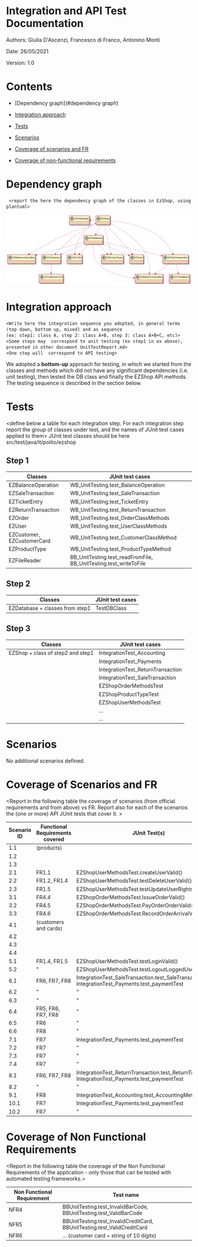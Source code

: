 # Integration and API Test Documentation

Authors: Giulia D'Ascenzi, Francesco di Franco, Antonino Monti

Date: 26/05/2021

Version: 1.0

# Contents

- [Dependency graph](#dependency graph)

- [Integration approach](#integration)

- [Tests](#tests)

- [Scenarios](#scenarios)

- [Coverage of scenarios and FR](#scenario-coverage)
- [Coverage of non-functional requirements](#nfr-coverage)

# Dependency graph 

     <report the here the dependency graph of the classes in EzShop, using plantuml>

![dependency graph](TestingPNGs/dependencyGraph.png)

# Integration approach

    <Write here the integration sequence you adopted, in general terms (top down, bottom up, mixed) and as sequence
    (ex: step1: class A, step 2: class A+B, step 3: class A+B+C, etc)> 
    <Some steps may  correspond to unit testing (ex step1 in ex above), presented in other document UnitTestReport.md>
    <One step will  correspond to API testing>

We adopted a **bottom-up** approach for testing, in which we started from the classes and methods which did not have any significant dependencies (i.e. unit testing), then tested the DB class and finally the EZShop API methods. The testing sequence is described in the section below.

#  Tests

   <define below a table for each integration step. For each integration step report the group of classes under test, and the names of
     JUnit test cases applied to them> JUnit test classes should be here src/test/java/it/polito/ezshop

## Step 1
| Classes  | JUnit test cases |
|--|--|
|EZBalanceOperation|WB_UnitTesting.test_BalanceOperation|
|EZSaleTransaction|WB_UnitTesting.test_SaleTransaction|
|EZTicketEntry|WB_UnitTesting.test_TicketEntry|
|EZReturnTransaction|WB_UnitTesting.test_ReturnTransaction|
|EZOrder|WB_UnitTesting.test_OrderClassMethods|
|EZUser|WB_UnitTesting.test_UserClassMethods|
|EZCustomer, EZCustomerCard|WB_UnitTesting.test_CustomerClassMethod|
|EZProductType|WB_UnitTesting.test_ProductTypeMethod|
|EZFileReader|BB_UnitTesting.test_readFromFile, BB_UnitTesting.test_writeToFile|


## Step 2
| Classes  | JUnit test cases |
|--|--|
|EZDatabase + classes from step1|TestDBClass|


## Step 3

| Classes  | JUnit test cases |
|--|--|
|EZShop + class of step2 and step1|IntegrationTest_Accounting|
||IntegrationTest_Payments|
||IntegrationTest_ReturnTransaction|
||IntegrationTest_SaleTransaction|
||EZShopOrderMethodsTest|
||EZShopProductTypeTest|
||EZShopUserMethodsTest|
||...|
||...|


# Scenarios

No additional scenarios defined.

# Coverage of Scenarios and FR

<Report in the following table the coverage of  scenarios (from official requirements and from above) vs FR. 
Report also for each of the scenarios the (one or more) API JUnit tests that cover it. >


| Scenario ID | Functional Requirements covered | JUnit  Test(s) |
| ----------- | ------------------------------- | ----------- |
|  1.1      | (products)                   |             |
|  1.2      |                              |             |
| 1.3      |                                 |             |
| 2.1      | FR1.1 | EZShopUserMethodsTest.createUserValid() |
| 2.2    | FR1.2, FR1.4 | EZShopUserMethodsTest.testDeleteUserValid() |
| 2.3      | FR1.5 | EZShopUserMethodsTest.testUpdateUserRightsValid() |
| 3.1 | FR4.4 | EZShopOrderMethodsTest.IssueOrderValid() |
| 3.2 | FR4.5 | EZShopOrderMethodsTest.PayOrderOrderValid() |
| 3.3 | FR4.6 | EZShopOrderMethodsTest.RecordOrderArrivalValid() |
| 4.1 | (customers and cards) | |
| 4.2 | | |
| 4.3 | | |
| 4.4 | | |
| 5.1 | FR1.4, FR1.5 | EZShopUserMethodsTest.testLoginValid() |
| 5.2 | " | EZShopUserMethodsTest.testLogoutLoggedUsers() |
| 6.1 | FR6, FR7, FR8 | IntegrationTest_SaleTransaction.test_SaleTransactions, <br/>IntegrationTest_Payments.test_paymentTest |
| 6.2 | " | " |
| 6.3 | " | " |
| 6.4 | FR5, FR6, FR7, FR8 | " |
| 6.5 | FR6 | " |
| 6.6 | FR8 | "                                                            |
| 7.1 | FR7 | IntegrationTest_Payments.test_paymentTest |
| 7.2 | FR7 | " |
| 7.3 | FR7 | " |
| 7.4 | FR7 | "                                                            |
| 8.1 | FR6, FR7, FR8 | IntegrationTest_ReturnTransaction.test_ReturnTransactions, <br/>IntegrationTest_Payments.test_paymentTest |
| 8.2 | " | " |
| 9.1 | FR8 | IntegrationTest_Accounting.test_AccountingMethods |
| 10.1 | FR7 | IntegrationTest_Payments.test_paymentTest |
| 10.2 | FR7 | " |

# Coverage of Non Functional Requirements

<Report in the following table the coverage of the Non Functional Requirements of the application - only those that can be tested with automated testing frameworks.>

| Non Functional Requirement | Test name                                                    |
| -------------------------- | ------------------------------------------------------------ |
| NFR4                       | BBUnitTesting.test_InvalidBarCode, BBUnitTesting.test_ValidBarCode |
| NFR5                       | BBUnitTesting.test_InvalidCreditCard, BBUnitTesting.test_ValidCreditCard |
| NFR6                       | ... (customer card = string of 10 digits)                    |

